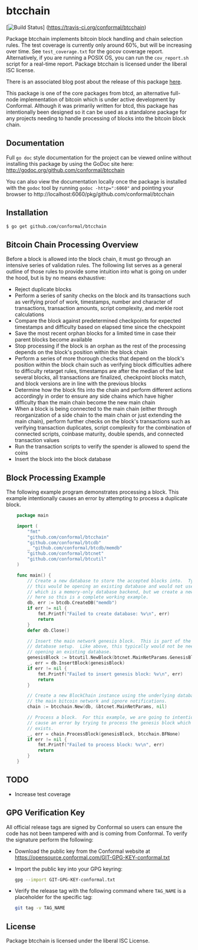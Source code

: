 btcchain
========

[![Build Status](https://travis-ci.org/conformal/btcchain.png?branch=master)]
(https://travis-ci.org/conformal/btcchain)

Package btcchain implements bitcoin block handling and chain selection rules.
The test coverage is currently only around 60%, but will be increasing over
time. See `test_coverage.txt` for the gocov coverage report.  Alternatively, if
you are running a POSIX OS, you can run the `cov_report.sh` script for a
real-time report.  Package btcchain is licensed under the liberal ISC license.

There is an associated blog post about the release of this package
[here](https://blog.conformal.com/btcchain-the-bitcoin-chain-package-from-bctd/).

This package is one of the core packages from btcd, an alternative full-node
implementation of bitcoin which is under active development by Conformal.
Although it was primarily written for btcd, this package has intentionally been
designed so it can be used as a standalone package for any projects needing to
handle processing of blocks into the bitcoin block chain.

## Documentation

Full `go doc` style documentation for the project can be viewed online without
installing this package by using the GoDoc site here:
http://godoc.org/github.com/conformal/btcchain

You can also view the documentation locally once the package is installed with
the `godoc` tool by running `godoc -http=":6060"` and pointing your browser to
http://localhost:6060/pkg/github.com/conformal/btcchain

## Installation

```bash
$ go get github.com/conformal/btcchain
```

## Bitcoin Chain Processing Overview

Before a block is allowed into the block chain, it must go through an intensive
series of validation rules.  The following list serves as a general outline of
those rules to provide some intuition into what is going on under the hood, but
is by no means exhaustive:

 - Reject duplicate blocks
 - Perform a series of sanity checks on the block and its transactions such as
   verifying proof of work, timestamps, number and character of transactions,
   transaction amounts, script complexity, and merkle root calculations
 - Compare the block against predetermined checkpoints for expected timestamps
   and difficulty based on elapsed time since the checkpoint
 - Save the most recent orphan blocks for a limited time in case their parent
   blocks become available
 - Stop processing if the block is an orphan as the rest of the processing
   depends on the block's position within the block chain
 - Perform a series of more thorough checks that depend on the block's position
   within the block chain such as verifying block difficulties adhere to
   difficulty retarget rules, timestamps are after the median of the last
   several blocks, all transactions are finalized, checkpoint blocks match, and
   block versions are in line with the previous blocks
 - Determine how the block fits into the chain and perform different actions
   accordingly in order to ensure any side chains which have higher difficulty
   than the main chain become the new main chain
 - When a block is being connected to the main chain (either through
   reorganization of a side chain to the main chain or just extending the
   main chain), perform further checks on the block's transactions such as
   verifying transaction duplicates, script complexity for the combination of
   connected scripts, coinbase maturity, double spends, and connected
   transaction values
 - Run the transaction scripts to verify the spender is allowed to spend the
   coins
 - Insert the block into the block database

## Block Processing Example

The following example program demonstrates processing a block.  This example
intentionally causes an error by attempting to process a duplicate block.

```Go
	package main

	import (
		"fmt"
		"github.com/conformal/btcchain"
		"github.com/conformal/btcdb"
		_ "github.com/conformal/btcdb/memdb"
		"github.com/conformal/btcnet"
		"github.com/conformal/btcutil"
	)

	func main() {
		// Create a new database to store the accepted blocks into.  Typically
		// this would be opening an existing database and would not use memdb
		// which is a memory-only database backend, but we create a new db
		// here so this is a complete working example.
		db, err := btcdb.CreateDB("memdb")
		if err != nil {
			fmt.Printf("Failed to create database: %v\n", err)
			return
		}
		defer db.Close()

		// Insert the main network genesis block.  This is part of the initial
		// database setup.  Like above, this typically would not be needed when
		// opening an existing database.
		genesisBlock := btcutil.NewBlock(btcnet.MainNetParams.GenesisBlock)
		_, err = db.InsertBlock(genesisBlock)
		if err != nil {
			fmt.Printf("Failed to insert genesis block: %v\n", err)
			return
		}

		// Create a new BlockChain instance using the underlying database for
		// the main bitcoin network and ignore notifications.
		chain := btcchain.New(db, &btcnet.MainNetParams, nil)

		// Process a block.  For this example, we are going to intentionally
		// cause an error by trying to process the genesis block which already
		// exists.
		_, err = chain.ProcessBlock(genesisBlock, btcchain.BFNone)
		if err != nil {
			fmt.Printf("Failed to process block: %v\n", err)
			return
		}
	}
```

## TODO

- Increase test coverage

## GPG Verification Key

All official release tags are signed by Conformal so users can ensure the code
has not been tampered with and is coming from Conformal.  To verify the
signature perform the following:

- Download the public key from the Conformal website at
  https://opensource.conformal.com/GIT-GPG-KEY-conformal.txt

- Import the public key into your GPG keyring:
  ```bash
  gpg --import GIT-GPG-KEY-conformal.txt
  ```

- Verify the release tag with the following command where `TAG_NAME` is a
  placeholder for the specific tag:
  ```bash
  git tag -v TAG_NAME
  ```

## License

Package btcchain is licensed under the liberal ISC License.
